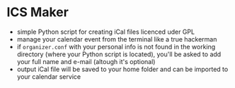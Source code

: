 # ICS Maker
- simple Python script for creating iCal files licenced uder GPL
- manage your calendar event from the terminal like a true hackerman
- if `organizer.conf` with your personal info is not found in the working directory (where your Python script is located), you'll be asked to add your full name and e-mail (altough it's optional)
- output iCal file will be saved to your home folder and can be imported to your calendar service
